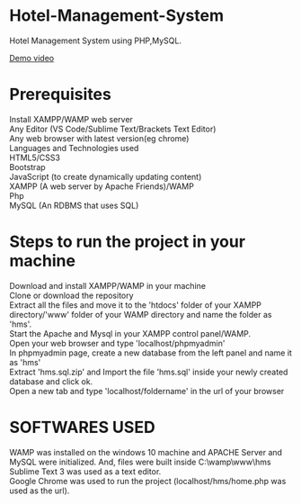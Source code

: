 # Hotel-Management-System
Hotel Management System using PHP,MySQL.

<a href="https://youtu.be/VvQW2UUuxDU">Demo video</a>
# Prerequisites

Install XAMPP/WAMP web server </br>
Any Editor (VS Code/Sublime Text/Brackets Text Editor) </br>
Any web browser with latest version(eg chrome)  </br>
Languages and Technologies used  </br>
HTML5/CSS3  </br>
Bootstrap  </br>
JavaScript (to create dynamically updating content)  </br>
XAMPP (A web server by Apache Friends)/WAMP  </br>
Php  </br>
MySQL (An RDBMS that uses SQL)  </br>

# Steps to run the project in your machine
Download and install XAMPP/WAMP in your machine  </br>
Clone or download the repository </br>
Extract all the files and move it to the 'htdocs' folder of your XAMPP directory/'www' folder of your WAMP directory and name the folder as 'hms'. </br>
Start the Apache and Mysql in your XAMPP control panel/WAMP. </br>
Open your web browser and type 'localhost/phpmyadmin' </br>
In phpmyadmin page, create a new database from the left panel and name it as 'hms' </br>
Extract 'hms.sql.zip' and Import the file 'hms.sql' inside your newly created database and click ok. </br>
Open a new tab and type 'localhost/foldername' in the url of your browser </br>

# SOFTWARES USED
WAMP was installed on the windows 10 machine and APACHE Server and MySQL were initialized. And, files were built inside C:\wamp\www\hms  </br>
Sublime Text 3 was used as a text editor. </br>
Google Chrome was used to run the project (localhost/hms/home.php was used as the url). </br>
